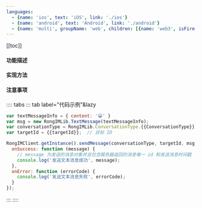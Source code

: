 ```yaml
---
languages:
  - {name: 'ios', text: 'iOS', link: './ios'}
  - {name: 'android', text: 'Android', link: './android'}
  - {name: 'multi', groupName: 'web', children: [{name: 'web3', isFire: true, text: 'Web 3.0', link: './web3'}, {name: 'web', text: 'Web 2.0', link: './web'}]}
---
```

[[toc]]

#### 功能描述

#### 实现方法

#### 注意事项 

:::: tabs
::: tab label="代码示例"&lazy
```js
var textMessageInfo = { content: '😀' }
var msg = new RongIMLib.TextMessage(textMessageInfo);
var conversationType = RongIMLib.ConversationType.{{ConversationType}};
var targetId = {{targetId}};  // 目标 ID

RongIMClient.getInstance().sendMessage(conversationType, targetId, msg, {
  onSuccess: function (message) {
    // message 为发送的消息对象并且包含服务器返回的消息唯一 id 和发送消息时间戳
    console.log('发送文本消息成功', message);
  },
  onError: function (errorCode) {
    console.log('发送文本消息失败', errorCode);
  }
});
```
:::
::::